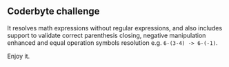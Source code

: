 ## Coderbyte challenge

It resolves math expressions without regular expressions, and also includes support to validate correct parenthesis closing, negative manipulation enhanced and equal operation symbols resolution e.g. `6-(3-4) -> 6-(-1)`.

Enjoy it.
